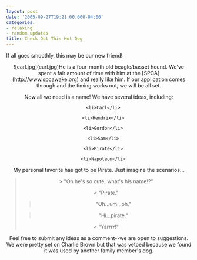 ```yaml
---
layout: post
date: '2005-09-27T19:21:00.000-04:00'
categories:
- relaxing
- random updates
title: Check Out This Hot Dog
---
```


If all goes smoothly, this may be our new friend!:


<div style="text-align: center;">![carl.jpg](carl.jpg)He is a four-month old beagle/basset hound. We've spent a fair amount of time with him at the [SPCA](http://www.spcawake.org) and really like him. If our application comes through and the timing works out, we will be all set.

Now all we need is a name! We have several ideas, including:<ul>

	<li>Carl</li>

	<li>Hendrix</li>

	<li>Gordon</li>

	<li>Sam</li>

	<li>Pirate</li>

	<li>Napoleon</li>

</ul>

My personal favorite has got to be Pirate. Just imagine the scenarios...



<blockquote>> "Oh he's so cute, what's his name!?"

< "Pirate."

> "Oh...um...oh."

> "Hi...pirate."

< "Yarrrr!"</blockquote>

Feel free to submit any ideas as a comment--we are open to suggestions. We were pretty set on Charlie Brown but that was vetoed because we found it was used by another family member's dog.